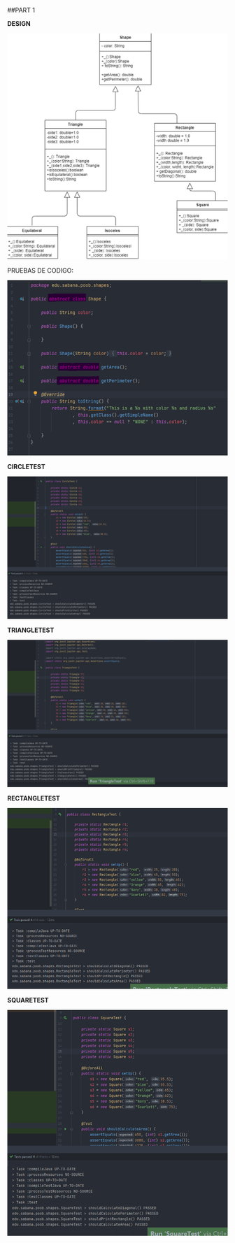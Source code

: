 ##PART 1 

**DESIGN**

![img_1.png](img_1.png)

PRUEBAS DE CODIGO:

![img_2.png](img_2.png)

**CIRCLETEST**

![img_3.png](img_3.png)

**TRIANGLETEST**

![img_4.png](img_4.png)

**RECTANGLETEST**

![img_5.png](img_5.png)

**SQUARETEST**

![img_6.png](img_6.png)
